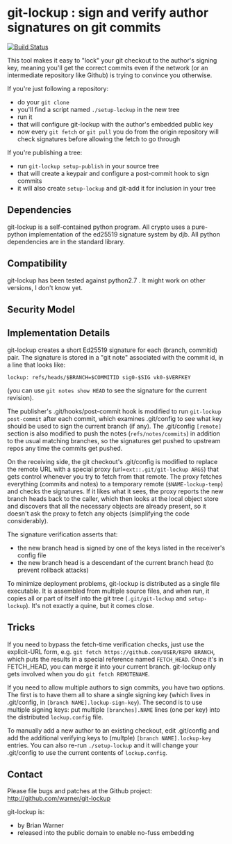 git-lockup : sign and verify author signatures on git commits
=============================================================

[![Build Status](https://travis-ci.org/warner/git-lockup.png?branch=master)](https://travis-ci.org/warner/git-lockup)

This tool makes it easy to "lock" your git checkout to the author's signing key, meaning you'll get the correct commits even if the network (or an intermediate repository like Github) is trying to convince you otherwise.

If you're just following a repository:

* do your `git clone`
* you'll find a script named `./setup-lockup` in the new tree
* run it
* that will configure git-lockup with the author's embedded public key
* now every `git fetch` or `git pull` you do from the origin repository will check signatures before allowing the fetch to go through

If you're publishing a tree:

* run `git-lockup setup-publish` in your source tree
* that will create a keypair and configure a post-commit hook to sign commits
* it will also create `setup-lockup` and git-add it for inclusion in your tree

## Dependencies

git-lockup is a self-contained python program. All crypto uses a pure-python implementation of the ed25519 signature system by djb. All python dependencies are in the standard library.

## Compatibility

git-lockup has been tested against python2.7 . It might work on other versions, I don't know yet.

## Security Model

## Implementation Details

git-lockup creates a short Ed25519 signature for each (branch, commitid) pair. The signature is stored in a "git note" associated with the commit id, in a line that looks like:

    lockup: refs/heads/$BRANCH=$COMMITID sig0-$SIG vk0-$VERFKEY

(you can use `git notes show HEAD` to see the signature for the current revision).

The publisher's .git/hooks/post-commit hook is modified to run `git-lockup post-commit` after each commit, which examines .git/config to see what key should be used to sign the current branch (if any). The .git/config `[remote]` section is also modified to push the notes (`refs/notes/commits`) in addition to the usual matching branches, so the signatures get pushed to upstream repos any time the commits get pushed.

On the receiving side, the git checkout's .git/config is modified to replace the remote URL with a special proxy (url=`ext::.git/git-lockup ARGS`) that gets control whenever you try to fetch from that remote. The proxy fetches everything (commits and notes) to a temporary remote (`$NAME-lockup-temp`) and checks the signatures. If it likes what it sees, the proxy reports the new branch heads back to the caller, which then looks at the local object store and discovers that all the necessary objects are already present, so it doesn't ask the proxy to fetch any objects (simplifying the code considerably).

The signature verification asserts that:

* the new branch head is signed by one of the keys listed in the receiver's config file
* the new branch head is a descendant of the current branch head (to prevent rollback attacks)

To minimize deployment problems, git-lockup is distributed as a single file executable. It is assembled from multiple source files, and when run, it copies all or part of itself into the git tree (`.git/git-lockup` and `setup-lockup`). It's not exactly a quine, but it comes close.

## Tricks

If you need to bypass the fetch-time verification checks, just use the explicit-URL form, e.g. `git fetch https://github.com/USER/REPO BRANCH`, which puts the results in a special reference named `FETCH_HEAD`. Once it's in FETCH_HEAD, you can merge it into your current branch. git-lockup only gets involved when you do `git fetch REMOTENAME`.

If you need to allow multiple authors to sign commits, you have two options. The first is to have them all to share a single signing key (which lives in .git/config, in `[branch NAME].lockup-sign-key`). The second is to use multiple signing keys: put multiple `[branches].NAME` lines (one per key) into the distributed `lockup.config` file.

To manually add a new author to an existing checkout, edit .git/config and add the additional verifying keys to (multple) `[branch NAME].lockup-key` entries. You can also re-run `./setup-lockup` and it will change your .git/config to use the current contents of `lockup.config`.

## Contact

Please file bugs and patches at the Github project: http://github.com/warner/git-lockup

git-lockup is:

* by Brian Warner
* released into the public domain to enable no-fuss embedding
